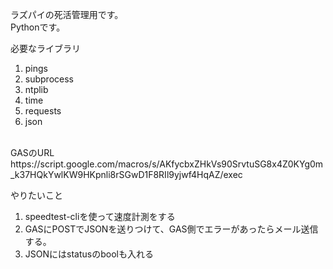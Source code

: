 ラズパイの死活管理用です。<br>
Pythonです。

必要なライブラリ
1. pings
2. subprocess
3. ntplib
4. time
5. requests
6. json
<br>
GASのURL
https://script.google.com/macros/s/AKfycbxZHkVs90SrvtuSG8x4Z0KYg0m_k37HQkYwlKW9HKpnli8rSGwD1F8RIl9yjwf4HqAZ/exec

やりたいこと
1. speedtest-cliを使って速度計測をする
2. GASにPOSTでJSONを送りつけて、GAS側でエラーがあったらメール送信する。
3. JSONにはstatusのboolも入れる